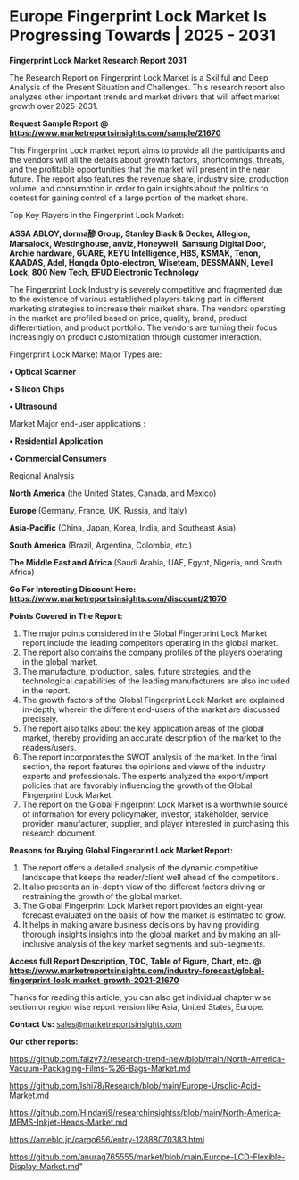 # Europe Fingerprint Lock Market Is Progressing Towards | 2025 - 2031

<strong>Fingerprint Lock Market Research Report 2031</strong>

The Research Report on Fingerprint Lock Market is a Skillful and Deep Analysis of the Present Situation and Challenges. This research report also analyzes other important trends and market drivers that will affect market growth over 2025-2031.

<strong>Request Sample Report @ <a href=https://www.marketreportsinsights.com/sample/21670>https://www.marketreportsinsights.com/sample/21670</a></strong>

This Fingerprint Lock market report aims to provide all the participants and the vendors will all the details about growth factors, shortcomings, threats, and the profitable opportunities that the market will present in the near future. The report also features the revenue share, industry size, production volume, and consumption in order to gain insights about the politics to contest for gaining control of a large portion of the market share.

Top Key Players in the Fingerprint Lock Market:

<strong>ASSA ABLOY, dorma醦 Group, Stanley Black & Decker, Allegion, Marsalock, Westinghouse, anviz, Honeywell, Samsung Digital Door, Archie hardware, GUARE, KEYU Intelligence, HBS, KSMAK, Tenon, KAADAS, Adel, Hongda Opto-electron, Wiseteam, DESSMANN, Levell Lock, 800 New Tech, EFUD Electronic Technology</strong>

The Fingerprint Lock Industry is severely competitive and fragmented due to the existence of various established players taking part in different marketing strategies to increase their market share. The vendors operating in the market are profiled based on price, quality, brand, product differentiation, and product portfolio. The vendors are turning their focus increasingly on product customization through customer interaction.

Fingerprint Lock Market Major Types are:

<strong>• Optical Scanner

• Silicon Chips

• Ultrasound</strong>

Market Major end-user applications :

<strong>• Residential Application

• Commercial Consumers</strong>

Regional Analysis

</u><strong><b>North America</b></strong> (the United States, Canada, and Mexico)

<strong><b>Europe </b></strong>(Germany, France, UK, Russia, and Italy)

<strong><b>Asia-Pacific</b></strong> (China, Japan, Korea, India, and Southeast Asia)

<strong><b>South America</b></strong> (Brazil, Argentina, Colombia, etc.)

<strong><b>The Middle East and Africa</b></strong> (Saudi Arabia, UAE, Egypt, Nigeria, and South Africa)

<strong>Go For Interesting Discount Here: <a href=https://www.marketreportsinsights.com/discount/21670>https://www.marketreportsinsights.com/discount/21670</a></strong>

<strong>Points Covered in The Report:</strong>
<ol>
  <li>The major points considered in the Global Fingerprint Lock Market report include the leading competitors operating in the global market.</li>
  <li>The report also contains the company profiles of the players operating in the global market.</li>
  <li>The manufacture, production, sales, future strategies, and the technological capabilities of the leading manufacturers are also included in the report.</li>
  <li>The growth factors of the Global Fingerprint Lock Market are explained in-depth, wherein the different end-users of the market are discussed precisely.</li>
  <li>The report also talks about the key application areas of the global market, thereby providing an accurate description of the market to the readers/users.</li>
  <li>The report incorporates the SWOT analysis of the market. In the final section, the report features the opinions and views of the industry experts and professionals. The experts analyzed the export/import policies that are favorably influencing the growth of the Global Fingerprint Lock Market.</li>
  <li>The report on the Global Fingerprint Lock Market is a worthwhile source of information for every policymaker, investor, stakeholder, service provider, manufacturer, supplier, and player interested in purchasing this research document.</li>
</ol>
<strong>Reasons for Buying Global Fingerprint Lock Market Report:</strong>

<ol>
  <li>The report offers a detailed analysis of the dynamic competitive landscape that keeps the reader/client well ahead of the competitors.</li>
  <li>It also presents an in-depth view of the different factors driving or restraining the growth of the global market.</li>
  <li>The Global Fingerprint Lock Market report provides an eight-year forecast evaluated on the basis of how the market is estimated to grow.</li>
  <li>It helps in making aware business decisions by having providing thorough insights insights into the global market and by making an all-inclusive analysis of the key market segments and sub-segments.</li>
</ol>
<strong>Access full Report Description, TOC, Table of Figure, Chart, etc. @ <a href=https://www.marketreportsinsights.com/industry-forecast/global-fingerprint-lock-market-growth-2021-21670>https://www.marketreportsinsights.com/industry-forecast/global-fingerprint-lock-market-growth-2021-21670</a></strong>


Thanks for reading this article; you can also get individual chapter wise section or region wise report version like Asia, United States, Europe.

<strong>Contact Us:</strong>
sales@marketreportsinsights.com

<strong>Our other reports:</strong>

<a href=https://github.com/faizy72/research-trend-new/blob/main/North-America-Vacuum-Packaging-Films-%26-Bags-Market.md>https://github.com/faizy72/research-trend-new/blob/main/North-America-Vacuum-Packaging-Films-%26-Bags-Market.md</a>

<a href=https://github.com/Ishi78/Research/blob/main/Europe-Ursolic-Acid-Market.md>https://github.com/Ishi78/Research/blob/main/Europe-Ursolic-Acid-Market.md</a>

<a href=https://github.com/Hindavi9/researchinsightss/blob/main/North-America-MEMS-Inkjet-Heads-Market.md>https://github.com/Hindavi9/researchinsightss/blob/main/North-America-MEMS-Inkjet-Heads-Market.md</a>

<a href=https://ameblo.jp/cargo656/entry-12888070383.html>https://ameblo.jp/cargo656/entry-12888070383.html</a>

<a href=https://github.com/anurag765555/market/blob/main/Europe-LCD-Flexible-Display-Market.md>https://github.com/anurag765555/market/blob/main/Europe-LCD-Flexible-Display-Market.md</a>"
